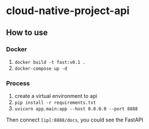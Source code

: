 # cloud-native-project-api


## How to use
### Docker

1. `docker build -t fast:v0.1 .`
2. `docker-compose up -d`

### Process
1. create a virtual environment to api
2. `pip install -r requirements.txt`
3. `uvicorn app.main:app --host 0.0.0.0 --port 8888`

Then connect `[ip]:8888/docs`, you could see the FastAPI

